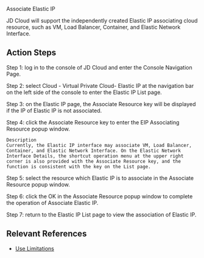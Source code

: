 Associate Elastic IP

JD Cloud will support the independently created Elastic IP associating cloud resource, such as VM, Load Balancer, Container, and Elastic Network Interface.

## Action Steps

Step 1: log in to the console of JD Cloud and enter the Console Navigation Page.

Step 2: select Cloud - Virtual Private Cloud- Elastic IP at the navigation bar on the left side of the console to enter the Elastic IP List page.

Step 3: on the Elastic IP page, the Associate Resource key will be displayed if the IP of Elastic IP is not associated.

Step 4: click the Associate Resource key to enter the EIP Associating Resource popup window.

	Description
	Currently, the Elastic IP interface may associate VM, Load Balancer, Container, and Elastic Network Interface. On the Elastic Network Interface Details, the shortcut operation menu at the upper right corner is also provided with the Associate Resource key, and the function is consistent with the key on the List page.

Step 5: select the resource which Elastic IP is to associate in the Associate Resource popup window.

Step 6: click the OK in the Associate Resource popup window to complete the operation of Associate Elastic IP.

Step 7: return to the Elastic IP List page to view the association of Elastic IP.

## Relevant References

- [Use Limitations](../../Introduction/Restrictions.md)
